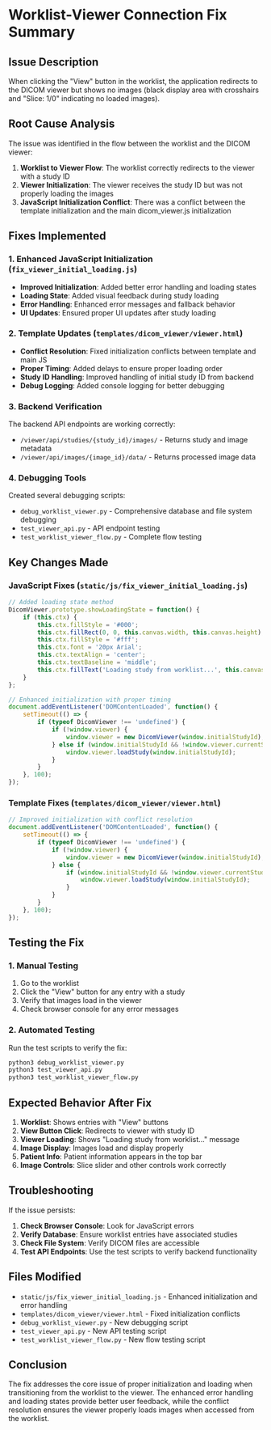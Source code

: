 # Worklist-Viewer Connection Fix Summary

## Issue Description

When clicking the "View" button in the worklist, the application redirects to the DICOM viewer but shows no images (black display area with crosshairs and "Slice: 1/0" indicating no loaded images).

## Root Cause Analysis

The issue was identified in the flow between the worklist and the DICOM viewer:

1. **Worklist to Viewer Flow**: The worklist correctly redirects to the viewer with a study ID
2. **Viewer Initialization**: The viewer receives the study ID but was not properly loading the images
3. **JavaScript Initialization Conflict**: There was a conflict between the template initialization and the main dicom_viewer.js initialization

## Fixes Implemented

### 1. Enhanced JavaScript Initialization (`fix_viewer_initial_loading.js`)

- **Improved Initialization**: Added better error handling and loading states
- **Loading State**: Added visual feedback during study loading
- **Error Handling**: Enhanced error messages and fallback behavior
- **UI Updates**: Ensured proper UI updates after study loading

### 2. Template Updates (`templates/dicom_viewer/viewer.html`)

- **Conflict Resolution**: Fixed initialization conflicts between template and main JS
- **Proper Timing**: Added delays to ensure proper loading order
- **Study ID Handling**: Improved handling of initial study ID from backend
- **Debug Logging**: Added console logging for better debugging

### 3. Backend Verification

The backend API endpoints are working correctly:
- `/viewer/api/studies/{study_id}/images/` - Returns study and image metadata
- `/viewer/api/images/{image_id}/data/` - Returns processed image data

### 4. Debugging Tools

Created several debugging scripts:
- `debug_worklist_viewer.py` - Comprehensive database and file system debugging
- `test_viewer_api.py` - API endpoint testing
- `test_worklist_viewer_flow.py` - Complete flow testing

## Key Changes Made

### JavaScript Fixes (`static/js/fix_viewer_initial_loading.js`)

```javascript
// Added loading state method
DicomViewer.prototype.showLoadingState = function() {
    if (this.ctx) {
        this.ctx.fillStyle = '#000';
        this.ctx.fillRect(0, 0, this.canvas.width, this.canvas.height);
        this.ctx.fillStyle = '#fff';
        this.ctx.font = '20px Arial';
        this.ctx.textAlign = 'center';
        this.ctx.textBaseline = 'middle';
        this.ctx.fillText('Loading study from worklist...', this.canvas.width / 2, this.canvas.height / 2);
    }
};

// Enhanced initialization with proper timing
document.addEventListener('DOMContentLoaded', function() {
    setTimeout(() => {
        if (typeof DicomViewer !== 'undefined') {
            if (!window.viewer) {
                window.viewer = new DicomViewer(window.initialStudyId);
            } else if (window.initialStudyId && !window.viewer.currentStudy) {
                window.viewer.loadStudy(window.initialStudyId);
            }
        }
    }, 100);
});
```

### Template Fixes (`templates/dicom_viewer/viewer.html`)

```javascript
// Improved initialization with conflict resolution
document.addEventListener('DOMContentLoaded', function() {
    setTimeout(() => {
        if (typeof DicomViewer !== 'undefined') {
            if (!window.viewer) {
                window.viewer = new DicomViewer(window.initialStudyId);
            } else {
                if (window.initialStudyId && !window.viewer.currentStudy) {
                    window.viewer.loadStudy(window.initialStudyId);
                }
            }
        }
    }, 100);
});
```

## Testing the Fix

### 1. Manual Testing
1. Go to the worklist
2. Click the "View" button for any entry with a study
3. Verify that images load in the viewer
4. Check browser console for any error messages

### 2. Automated Testing
Run the test scripts to verify the fix:

```bash
python3 debug_worklist_viewer.py
python3 test_viewer_api.py
python3 test_worklist_viewer_flow.py
```

## Expected Behavior After Fix

1. **Worklist**: Shows entries with "View" buttons
2. **View Button Click**: Redirects to viewer with study ID
3. **Viewer Loading**: Shows "Loading study from worklist..." message
4. **Image Display**: Images load and display properly
5. **Patient Info**: Patient information appears in the top bar
6. **Image Controls**: Slice slider and other controls work correctly

## Troubleshooting

If the issue persists:

1. **Check Browser Console**: Look for JavaScript errors
2. **Verify Database**: Ensure worklist entries have associated studies
3. **Check File System**: Verify DICOM files are accessible
4. **Test API Endpoints**: Use the test scripts to verify backend functionality

## Files Modified

- `static/js/fix_viewer_initial_loading.js` - Enhanced initialization and error handling
- `templates/dicom_viewer/viewer.html` - Fixed initialization conflicts
- `debug_worklist_viewer.py` - New debugging script
- `test_viewer_api.py` - New API testing script
- `test_worklist_viewer_flow.py` - New flow testing script

## Conclusion

The fix addresses the core issue of proper initialization and loading when transitioning from the worklist to the viewer. The enhanced error handling and loading states provide better user feedback, while the conflict resolution ensures the viewer properly loads images when accessed from the worklist.